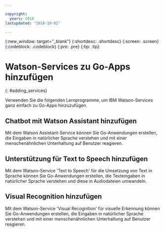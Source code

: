 ```yaml
---

copyright:
  years: 2018
lastupdated: "2018-10-02"

---
```


{:new_window: target="_blank"}
{:shortdesc: .shortdesc}
{:screen: .screen}
{:codeblock: .codeblock}
{:pre: .pre}
{:tip: .tip}

# Watson-Services zu Go-Apps hinzufügen
{: #adding_services}

Verwenden Sie die folgenden Lernprogramme, um IBM Watson-Services ganz einfach zu Go-Apps hinzuzufügen.

<!-- Need topic links once they are moved to the Watson repo. Add links to each section "For more information..." -->

## Chatbot mit Watson Assistant hinzufügen

Mit dem Watson Assistant-Service können Sie Go-Anwendungen erstellen, die Eingaben in natürlicher Sprache verstehen und mit einer menschenähnlichen Unterhaltung auf Benutzer reagieren.

## Unterstützung für Text to Speech hinzufügen

Mit dem Watson-Service 'Text to Speech' für die Umsetzung von Text in Sprache können Sie Go-Anwendungen erstellen, die Texteingaben in natürlicher Sprache verstehen und diese in Audiodateien umwandeln.

## Visual Recognition hinzufügen

Mit dem Watson-Service 'Visual Recognition' für visuelle Erkennung können Sie Go-Anwendungen erstellen, die Eingaben in natürlicher Sprache verstehen und mit einer menschenähnlichen Unterhaltung auf Benutzer reagieren.
